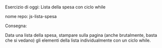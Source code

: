 Esercizio di oggi: Lista della spesa con ciclo while

nome repo: js-lista-spesa

Consegna:

Data una lista della spesa, stampare sulla pagina (anche brutalmente, basta che si vedano) gli elementi della lista individualmente con un ciclo while.
